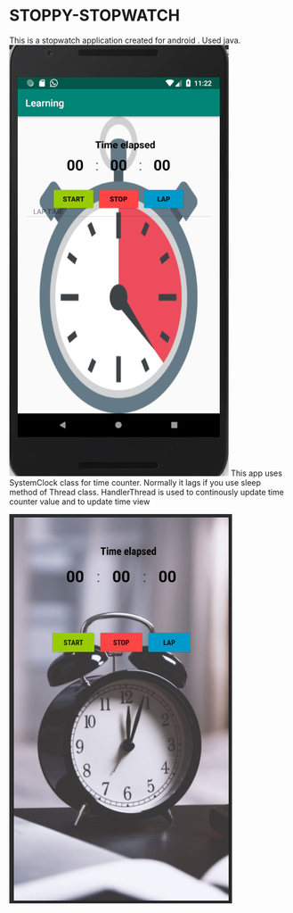 # STOPPY-STOPWATCH
This is a stopwatch application created for android . Used java.
![](images/Screenshot%20from%202019-04-07%2023-22-09.png)
This app uses SystemClock class for time counter. 
Normally it lags if you use sleep method of Thread class.
HandlerThread is used to continously update time counter value and to update time view

![](images/Screenshot%20(412).png)

